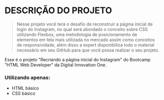 # DESCRIÇÃO DO PROJETO

> Nesse projeto você terá o desafio de reconstruir a página inicial de login do Instagram, no qual será abordado o conceito sobre CSS utilizando Flexbox, uma metodologia de posicionamento de elementos em tela mais utilizada no mercado assim como conceitos de responsividade, além disso a expert disponibiliza todo o material necessário em seu GitHub para que você possa realizar o seu projeto.

Esse é o projeto "Recriando a página inicial do Instagram" do Bootcamp "HTML Web Developer" da Digital Innovation One.

### Utilizando apenas:

- HTML básico
- CSS básico
